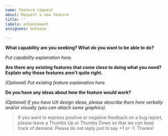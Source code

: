 ```yaml
---
name: Feature request
about: Request a new feature
title: ''
labels: enhancement
assignees: mehaase

---
```


**What capability are you seeking? What do you want to be able to do?**

*Put capability explanation here.*

**Are there any existing features that come close to doing what you need? Explain why those features aren't quite right.**

*(Optional) Put existing feature explanation here.*

**Do you have any ideas about how the feature would work?**

*(Optional) If you have UX design ideas, please describe them here verbally and/or visually (you can attach some graphics).*

> If you want to express positive or negative feedback on a bug report, please leave a Thumbs Up or Thumbs Down so that we can keep track of demand. Please do not reply just to say +1 or -1. Thanks!
